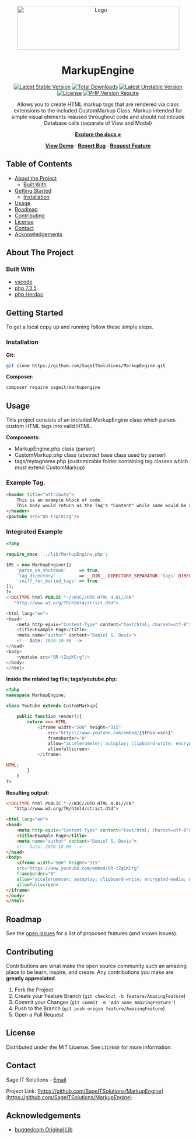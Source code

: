 <div align="center">
  <!-- PROJECT LOGO -->
  <a href="https://github.com/SageITSolutions/MarkupEngine">
    <img src="images/logo.png" alt="Logo" width="445" height="120">
  </a>

  <h1 align="center">MarkupEngine</h1>

  [![Latest Stable Version](http://poser.pugx.org/sageit/markupengine/v?style=plastic)](https://packagist.org/packages/sageit/markupengine) 
  [![Total Downloads](http://poser.pugx.org/sageit/markupengine/downloads?style=plastic)](https://packagist.org/packages/sageit/markupengine) 
  [![Latest Unstable Version](http://poser.pugx.org/sageit/markupengine/v/unstable?style=plastic)](https://packagist.org/packages/sageit/markupengine) 
  [![License](http://poser.pugx.org/sageit/markupengine/license?style=plastic)](https://packagist.org/packages/sageit/markupengine)
  [![PHP Version Require](http://poser.pugx.org/sageit/markupengine/require/php?style=plastic)](https://packagist.org/packages/sageit/markupengine)

  <p>
    Allows you to create HTML markup tags that are rendered via class extensions to the included CustomMarkup Class.
    Markup intended for simple visual elements reaused throughout code and should not inlcude Database calls (separate of View and Modal)
  </p>

  **[Explore the docs »](https://github.com/SageITSolutions/MarkupEngine)**

  **[View Demo](https://github.com/SageITSolutions/MarkupEngine)** ·
  **[Report Bug](https://github.com/SageITSolutions/MarkupEngine/issues)** ·
  **[Request Feature](https://github.com/SageITSolutions/MarkupEngine/issues)**
</div>



<!-- TABLE OF CONTENTS -->
## Table of Contents

* [About the Project](#about-the-project)
  * [Built With](#built-with)
* [Getting Started](#getting-started)
  * [Installation](#installation)
* [Usage](#usage)
* [Roadmap](#roadmap)
* [Contributing](#contributing)
* [License](#license)
* [Contact](#contact)
* [Acknowledgements](#acknowledgements)



<!-- ABOUT THE PROJECT -->
## About The Project

### Built With

* [vscode](https://code.visualstudio.com/)
* [php 7.3.5](https://www.php.net/releases/7_3_5.php)
* [php Herdoc](https://www.php.net/manual/en/language.types.string.php#language.types.string.syntax.heredoc)



<!-- GETTING STARTED -->
## Getting Started

To get a local copy up and running follow these simple steps.

### Installation

**Git:**
```sh
git clone https://github.com/SageITSolutions/MarkupEngine.git
```

**Composer:**
```sh
composer require sageit/markupengine
```

<!-- USAGE EXAMPLES -->
## Usage

This project consists of an included MarkupEngine class which parses custom HTML tags into valid HTML.

**Components:**
* MarkupEngine.php class (parser)
* CustomMarkup.php class (abstract base class used by parser)
* tags/mytagname.php    (customizable folder containing tag classes which must extend CustomMarkup)

### Example Tag.

```html
<header title="attribute">
    This is an example block of code.
    This body would return as the Tag's "Content" while some would be an accessible attribute in the header class.
</header>
<youtube src="QR-tZqiKCrg"/>
```

### Integrated Example

```php
<?php

require_once '../lib/MarkupEngine.php';

$ME = new MarkupEngine([]
    'parse_on_shutdown' 	=> true,
    'tag_directory' 		=> __DIR__.DIRECTORY_SEPARATOR.'tags'.DIRECTORY_SEPARATOR,
    'sniff_for_buried_tags' => true
]);
?>
<!DOCTYPE html PUBLIC "-//W3C//DTD HTML 4.01//EN"
   "http://www.w3.org/TR/html4/strict.dtd">

<html lang="en">
<head>
    <meta http-equiv="Content-Type" content="text/html; charset=utf-8">
    <title>Example Page</title>
    <meta name="author" content="Daniel S. Davis">
    <!-- Date: 2020-10-06 -->
</head>
<body> 
    <youtube src="QR-tZqiKCrg"/>
</body>
</html>
```

**Inside the related tag file; tags/youtube.php:**

```php
<?php
namespace MarkupEngine;

class Youtube extends CustomMarkup{

	public function render(){
		return <<< HTML
			<iframe width="560" height="315" 
				src="https://www.youtube.com/embed/{$this->src}" 
				frameborder="0" 
				allow="accelerometer; autoplay; clipboard-write; encrypted-media; gyroscope; picture-in-picture" 
				allowfullscreen>
			</iframe>

HTML;
		}
	}
?>
````

**Resulting output:**

```html
<!DOCTYPE html PUBLIC "-//W3C//DTD HTML 4.01//EN"
   "http://www.w3.org/TR/html4/strict.dtd"> 

<html lang="en"> 
<head>
    <meta http-equiv="Content-Type" content="text/html; charset=utf-8">
    <title>Example Page</title>
    <meta name="author" content="Daniel S. Davis">
    <!-- Date: 2020-10-06 -->
</head>
<body> 
    <iframe width="560" height="315" 
	src="https://www.youtube.com/embed/QR-tZqiKCrg" 
	frameborder="0" 
	allow="accelerometer; autoplay; clipboard-write; encrypted-media; gyroscope; picture-in-picture" 
	allowfullscreen>
</iframe>
</body> 
</html>
```

<!-- ROADMAP -->
## Roadmap

See the [open issues](https://github.com/SageITSolutions/MarkupEngine/issues) for a list of proposed features (and known issues).



<!-- CONTRIBUTING -->
## Contributing

Contributions are what make the open source community such an amazing place to be learn, inspire, and create. Any contributions you make are **greatly appreciated**.

1. Fork the Project
2. Create your Feature Branch (`git checkout -b feature/AmazingFeature`)
3. Commit your Changes (`git commit -m 'Add some AmazingFeature'`)
4. Push to the Branch (`git push origin feature/AmazingFeature`)
5. Open a Pull Request



<!-- LICENSE -->
## License

Distributed under the MIT License. See `LICENSE` for more information.



<!-- CONTACT -->
## Contact

Sage IT Solutions - [Email](mailto:daniel.davis@sageitsolutions.net)

Project Link: [https://github.com/SageITSolutions/MarkupEngine](https://github.com/SageITSolutions/MarkupEngine)



<!-- ACKNOWLEDGEMENTS -->
## Acknowledgements

* [buggedcom Original Lib](https://github.com/buggedcom/PHP-Custom-Tags)
